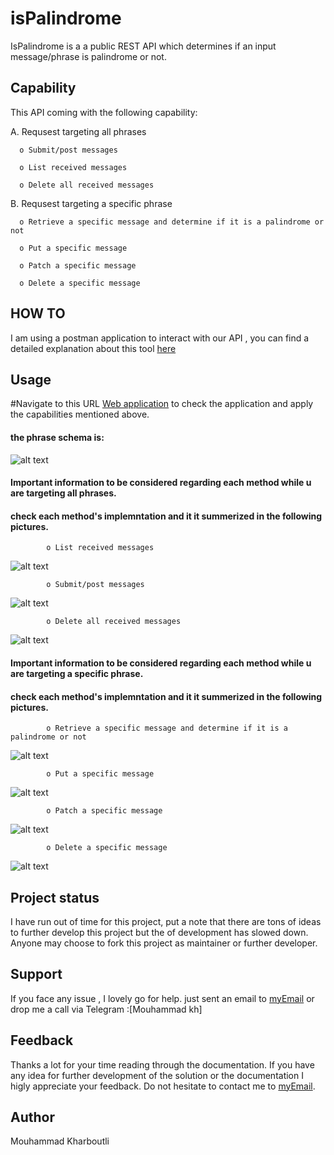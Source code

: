 # isPalindrome

IsPalindrome is a a public REST API which determines if an input message/phrase is palindrome or not.

## Capability
This API coming with the following capability:

A. Requsest targeting all phrases 

      o Submit/post messages

      o List received messages

      o Delete all received messages



B. Requsest targeting a specific phrase

      o Retrieve a specific message and determine if it is a palindrome or not

      o Put a specific message
  
      o Patch a specific message

      o Delete a specific message


## HOW TO
I am using a postman application to interact with our API , you can find a detailed explanation about this tool [here](https://github.com/Moooodykh/isPalindrome./blob/main/Readme%20documentation/How%20to%20Postman.pdf)


## Usage
#Navigate to this URL [Web application](https://fierce-sea-01154.herokuapp.com/phrases) to check the application and apply the capabilities mentioned above.


#### the phrase schema is:
![alt text](https://github.com/Moooodykh/isPalindrome./blob/main/Readme%20documentation/phraseschema.PNG?raw=true)

####    Important information to be considered regarding each method while u are targeting all phrases.
####    check each method's implemntation and it it summerized in the following pictures.

            o List received messages
![alt text](https://github.com/Moooodykh/isPalindrome./blob/main/Readme%20documentation/phrases/get-phrases.PNG?raw=true)

            o Submit/post messages
![alt text](https://github.com/Moooodykh/isPalindrome./blob/main/Readme%20documentation/phrases/post-phrases.PNG?raw=true)

            o Delete all received messages
![alt text](https://github.com/Moooodykh/isPalindrome./blob/main/Readme%20documentation/phrases/delete-phrases.PNG?raw=true)




####    Important information to be considered regarding each method while u are targeting a specific phrase.
####    check each method's implemntation and it it summerized in the following pictures.

            o Retrieve a specific message and determine if it is a palindrome or not
![alt text](https://github.com/Moooodykh/isPalindrome./blob/main/Readme%20documentation/phrases-custom/get-phrase-custom.PNG?raw=true)

            o Put a specific message
![alt text](https://github.com/Moooodykh/isPalindrome./blob/main/Readme%20documentation/phrases-custom/put-phrase-custom.PNG?raw=true)

            o Patch a specific message
![alt text](https://github.com/Moooodykh/isPalindrome./blob/main/Readme%20documentation/phrases-custom/patch-phrase-custom.PNG?raw=true)

            o Delete a specific message
![alt text](https://github.com/Moooodykh/isPalindrome./blob/main/Readme%20documentation/phrases-custom/delete-phrase-custom.PNG?raw=true)



## Project status
I have run out of time for this project, put a note that there are tons of ideas to further develop this project but the of development has slowed down. Anyone may choose to fork this project as maintainer or further developer. 

## Support
If you face any issue , I lovely go for help.
just sent an email to [myEmail](mailto:eng.mouhammad.kharboutli@gmail.com)
or drop me a call via Telegram :[Mouhammad kh]

## Feedback 
Thanks a lot for your time reading through the documentation. 
If you have any idea for further development of the solution or the documentation  I higly appreciate your feedback. 
Do not hesitate to contact me to [myEmail](mailto:eng.mouhammad.kharboutli@gmail.com).


## Author 
Mouhammad Kharboutli
